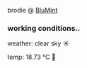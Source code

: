 brodie @ [BluMint](https://www.linkedin.com/company/blumint-io/)

<!--weather_start-->
### working conditions..

weather: clear sky ☀️

temp: 18.73 °C 👕

<!--weather_end-->
